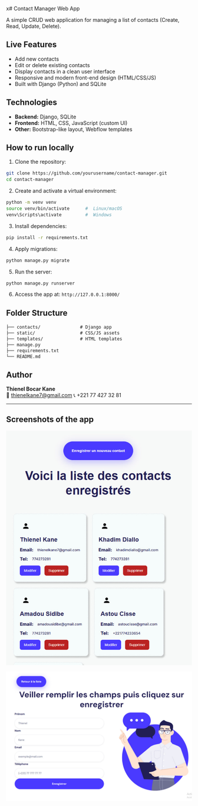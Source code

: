 x# Contact Manager Web App

A simple CRUD web application for managing a list of contacts (Create, Read, Update, Delete).

##  Live Features

-  Add new contacts
-  Edit or delete existing contacts
-  Display contacts in a clean user interface
-  Responsive and modern front-end design (HTML/CSS/JS)
-  Built with Django (Python) and SQLite

## Technologies

- **Backend:** Django, SQLite
- **Frontend:** HTML, CSS, JavaScript (custom UI)
- **Other:** Bootstrap-like layout, Webflow templates

##  How to run locally

1. Clone the repository:

```bash
git clone https://github.com/yourusername/contact-manager.git
cd contact-manager
```

2. Create and activate a virtual environment:

```bash
python -m venv venv
source venv/bin/activate      #  Linux/macOS
venv\Scripts\activate         #  Windows
```

3. Install dependencies:

```bash
pip install -r requirements.txt
```

4. Apply migrations:

```bash
python manage.py migrate
```

5. Run the server:

```bash
python manage.py runserver
```

6. Access the app at: `http://127.0.0.1:8000/`

## Folder Structure

```
├── contacts/               # Django app
├── static/                 # CSS/JS assets
├── templates/              # HTML templates
├── manage.py
├── requirements.txt
└── README.md
```

## Author

**Thienel Bocar Kane**  
📧 thienelkane7@gmail.com
📞 +221 77 427 32 81

---

## Screenshots of the app

![Contact list](images/contact_list.jpg)

![Contact register form](images/contact_register_form.jpg)
